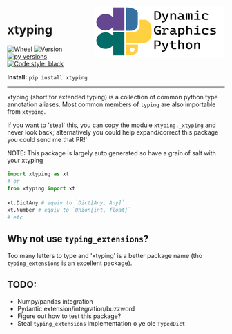 <a href="https://github.com/dynamic-graphics-inc/dgpy-libs">
<img align="right" src="https://github.com/dynamic-graphics-inc/dgpy-libs/blob/master/docs/images/dgpy_banner.svg?raw=true" alt="drawing" height="120" width="300"/>
</a>

# xtyping

[![Wheel](https://img.shields.io/pypi/wheel/xtyping.svg)](https://img.shields.io/pypi/wheel/xtyping.svg)
[![Version](https://img.shields.io/pypi/v/xtyping.svg)](https://img.shields.io/pypi/v/xtyping.svg)
[![py_versions](https://img.shields.io/pypi/pyversions/xtyping.svg)](https://img.shields.io/pypi/pyversions/xtyping.svg)
[![Code style: black](https://img.shields.io/badge/code%20style-black-000000.svg)](https://github.com/psf/black)

**Install:** `pip install xtyping`

___

xtyping (short for extended typing) is a collection of common python type annotation aliases. Most common members of `typing` are also importable from `xtyping`.

If you want to 'steal' this, you can copy the module `xtyping._xtyping` and never look back; alternatively you could help expand/correct this package you could send me that PR!'

NOTE: This package is largely auto generated so have a grain of salt with your xtyping

```python
import xtyping as xt
# or
from xtyping import xt

xt.DictAny # equiv to `Dict[Any, Any]`
xt.Number # equiv to `Union[int, float]`
# etc
```

## Why not use `typing_extensions`?

Too many letters to type and 'xtyping' is a better package name (tho `typing_extensions` is an excellent package).

## TODO:

 - Numpy/pandas integration
 - Pydantic extension/integration/buzzword
 - Figure out how to test this package?
 - Steal `typing_extensions` implementation o ye ole `TypedDict`
